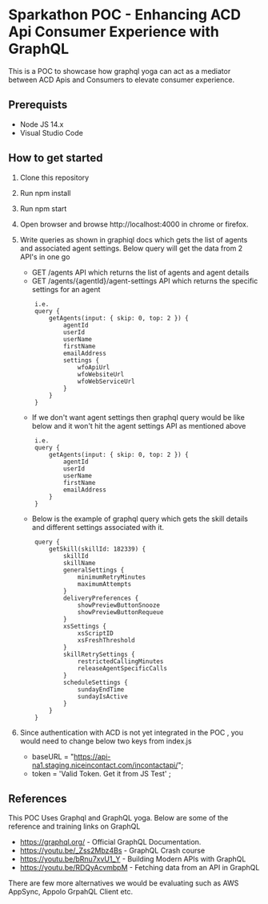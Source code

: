 # Sparkathon POC - Enhancing ACD Api Consumer Experience with GraphQL
This is a POC to showcase how graphql yoga can act as a mediator between ACD Apis and Consumers to elevate consumer experience.

## Prerequists 
* Node JS 14.x
* Visual Studio Code

## How to get started
1. Clone this repository 
2. Run npm install
3. Run npm start
4. Open browser and browse http://localhost:4000 in chrome or firefox.
5. Write queries as shown in graphiql docs which gets the list of agents and associated agent settings. Below query will get the data from 2 API's in one go
    * GET /agents API which returns the list of agents and agent details
    * GET /agents/{agentId}/agent-settings API which returns the specific settings for an agent
    
    ``` 
        i.e. 
        query {
            getAgents(input: { skip: 0, top: 2 }) {
                agentId
                userId
                userName
                firstName
                emailAddress
                settings {
                    wfoApiUrl
                    wfoWebsiteUrl
                    wfoWebServiceUrl
                }
            }
        }

    ```

    * If we don't want agent settings then graphql query would be like below and it won't hit the agent settings API as mentioned above

    ``` 
        i.e. 
        query {
            getAgents(input: { skip: 0, top: 2 }) {
                agentId
                userId
                userName
                firstName
                emailAddress                
            }
        }

    ```

    * Below is the example of graphql query which gets the skill details and different settings associated with it.
    
    ```
        query {
            getSkill(skillId: 182339) {
                skillId
                skillName                    
                generalSettings {
                    minimumRetryMinutes
                    maximumAttempts                    
                }
                deliveryPreferences {
                    showPreviewButtonSnooze
                    showPreviewButtonRequeue                    
                }
                xsSettings {
                    xsScriptID
                    xsFreshThreshold                    
                }
                skillRetrySettings {
                    restrictedCallingMinutes
                    releaseAgentSpecificCalls                    
                }
                scheduleSettings {
                    sundayEndTime
                    sundayIsActive                    
                }
            }
        }
    ```

6. Since authentication with ACD is not yet integrated in the POC , you would need to change below two keys from index.js 
    - baseURL = "https://api-na1.staging.niceincontact.com/incontactapi/"; 
    - token = 'Valid Token. Get it from JS Test' ;


## References
This POC Uses Graphql and GraphQL yoga. Below are some of the reference and training links on GraphQL
* https://graphql.org/ - Official GraphQL Documentation.
* https://youtu.be/_Zss2Mbz4Bs - GraphQL Crash course
* https://youtu.be/bRnu7xvU1_Y - Building Modern APIs with GraphQL 
* https://youtu.be/RDQyAcvmbpM - Fetching data from an API in GraphQL 

There are few more alternatives we would be evaluating such as AWS AppSync, Appolo GrpahQL Client etc.
